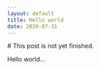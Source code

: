 ```yaml
---
layout: default
title: Hello world
date: 2020-07-31
---
```


<span class="muted"># This post is not yet finished.</span>

Hello world...
